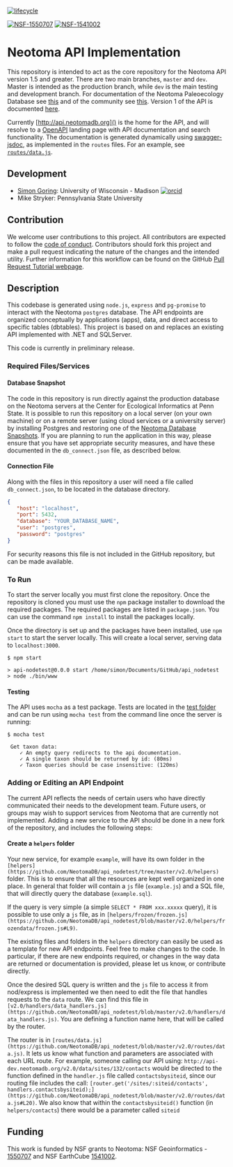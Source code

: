 [![lifecycle](https://img.shields.io/badge/lifecycle-experimental-orange.svg)](https://www.tidyverse.org/lifecycle/#experimental)

[![NSF-1550707](https://img.shields.io/badge/NSF-1550707-blue.svg)](https://nsf.gov/awardsearch/showAward?AWD_ID=1550707) [![NSF-1541002](https://img.shields.io/badge/NSF-1541002-blue.svg)](https://nsf.gov/awardsearch/showAward?AWD_ID=1541002)


# Neotoma API Implementation

This repository is intended to act as the core repository for the Neotoma API version 1.5 and greater.  There are two main branches, `master` and `dev`.  Master is intended as the production branch, while `dev` is the main testing and development branch.  For documentation of the Neotoma Paleoecology Database see [this](http://neotoma-manual.readthedocs.io/en/latest/neotoma_introduction.html) and of the community see [this](https://www.neotomadb.org/).  Version 1 of the API is documented [here](http://wnapi.neotomadb.org/doc/home).

Currently [http://api.neotomadb.org]() is the home for the API, and will resolve to a [OpenAPI](http://swagger.io) landing page with API documentation and search functionality.  The documentation is generated dynamically using [swagger-jsdoc](https://www.npmjs.com/package/swagger-jsdoc), as implemented in the `routes` files.  For an example, see [`routes/data.js`](https://github.com/NeotomaDB/api_nodetest/blob/dev/routes/data.js).

## Development

* [Simon Goring](http://goring.org): University of Wisconsin - Madison [![orcid](https://img.shields.io/badge/orcid-0000--0002--2700--4605-brightgreen.svg)](https://orcid.org/0000-0002-2700-4605)
* Mike Stryker: Pennsylvania State University

## Contribution

We welcome user contributions to this project.  All contributors are expected to follow the [code of conduct](https://github.com/Neotomadb/api_nodetest/blob/master/code_of_conduct.md).  Contributors should fork this project and make a pull request indicating the nature of the changes and the intended utility.  Further information for this workflow can be found on the GitHub [Pull Request Tutorial webpage](https://help.github.com/articles/about-pull-requests/).

## Description

This codebase is generated using `node.js`, `express` and `pg-promise` to interact with the Neotoma `postgres` database. The API endpoints are organized conceptually by applications (apps), data, and direct access to specific tables (dbtables). This project is based on and replaces an existing API implemented with .NET and SQLServer.

This code is currently in preliminary release.

### Required Files/Services

#### Database Snapshot

The code in this repository is run directly against the production database on the Neotoma servers at the Center for Ecological Informatics at Penn State.  It is possible to run this repository on a local server (on your own machine) or on a remote server (using cloud services or a university server) by installing Postgres and restoring one of the [Neotoma Database Snapshots](https://www.neotomadb.org/snapshots).  If you are planning to run the application in this way, please ensure that you have set appropriate security measures, and have these documented in the `db_connect.json` file, as described below.

#### Connection File

Along with the files in this repository a user will need a file called `db_connect.json`, to be located in the database directory.

```json
{
   "host": "localhost",
   "port": 5432,
   "database": "YOUR_DATABASE_NAME",
   "user": "postgres",
   "password": "postgres"
}
```

For security reasons this file is not included in the GitHub repository, but can be made available.

### To Run

To start the server locally you must first clone the repository.  Once the repository is cloned you must use the `npm` package installer to download the required packages.  The required packages are listed in `package.json`.  You can use the command `npm install` to install the packages locally.

Once the directory is set up and the packages have been installed, use `npm start` to start the server locally.  This will create a local server, serving data to `localhost:3000`.

```
$ npm start

> api-nodetest@0.0.0 start /home/simon/Documents/GitHub/api_nodetest
> node ./bin/www

```

#### Testing

The API uses `mocha` as a test package.  Tests are located in the [test folder](https://github.com/NeotomaDB/api_nodetest/tree/master/test) and can be run using `mocha test` from the command line once the server is running:

```
$ mocha test

 Get taxon data:
    ✓ An empty query redirects to the api documentation.
    ✓ A single taxon should be returned by id: (80ms)
    ✓ Taxon queries should be case insensitive: (120ms)
```

### Adding or Editing an API Endpoint

The current API reflects the needs of certain users who have directly communicated their needs to the development team.  Future users, or groups may wish to support services from Neotoma that are currently not implemented.  Adding a new service to the API should be done in a new fork of the repository, and includes the following steps:

#### Create a `helpers` folder

Your new service, for example `example`, will have its own folder in the `[helpers](https://github.com/NeotomaDB/api_nodetest/tree/master/v2.0/helpers)` folder.  This is to ensure that all the resources are kept well organized in one place.  In general that folder will contain a `js` file (`example.js`) and a SQL file, that will directly query the database (`example.sql`).

If the query is very simple (a simple `SELECT * FROM xxx.xxxxx` query), it is possible to use only a `js` file, as in `[helpers/frozen/frozen.js](https://github.com/NeotomaDB/api_nodetest/blob/master/v2.0/helpers/frozendata/frozen.js#L9)`.

The existing files and folders in the `helpers` directory can easily be used as a template for new API endpoints.  Feel free to make changes to the code.  In particular, if there are new endpoints required, or changes in the way data are returned or documentation is provided, please let us know, or contribute directly.

Once the desired SQL query is written and the `js` file to access it from nod/express is implemented we then need to edit the file that handles requests to the `data` route.  We can find this file in `[v2.0/handlers/data_handlers.js](https://github.com/NeotomaDB/api_nodetest/blob/master/v2.0/handlers/data_handlers.js)`.  You are defining a function name here, that will be called by the router.

The router is in `[routes/data.js](https://github.com/NeotomaDB/api_nodetest/blob/master/v2.0/routes/data.js)`. It lets us know what function and parameters are associated with each URL route.  For example, someone calling our API using: `http://api-dev.neotomadb.org/v2.0/data/sites/132/contacts` would be directed to the function defined in the `handler.js` file called `contactsbysiteid`, since our routing file includes the call: `[router.get('/sites/:siteid/contacts', handlers.contactsbysiteid);](https://github.com/NeotomaDB/api_nodetest/blob/master/v2.0/routes/data.js#L20)`.  We also know that within the `contactsbysiteid()` function (in `helpers/contacts`) there would be a parameter called `siteid`

## Funding

This work is funded by NSF grants to Neotoma: NSF Geoinformatics - [1550707](https://www.nsf.gov/awardsearch/showAward?AWD_ID=1550707&HistoricalAwards=false) and NSF EarthCube [1541002](https://www.nsf.gov/awardsearch/showAward?AWD_ID=1541002&HistoricalAwards=false).

